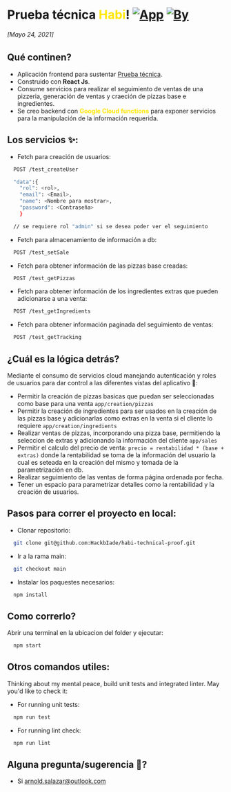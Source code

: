 # Prueba técnica <span style="color: #FFE600;">Habi</span>! [![App](https://img.shields.io/badge/~-Frontend-red)]() [![By](https://img.shields.io/badge/By-Arnold%20Salazar-%)](mailto:arnold.salazar@outlook.com)

###### [Mayo 24, 2021]

## Qué continen?

- Aplicación frontend para sustentar [Prueba técnica]().
- Construido con **React Js**.
- Consume servicios para realizar el seguimiento de ventas de una pizzeria, generación de ventas y craeción de pizzas base e ingredientes.
- Se creo backend con <span style="color: #FFE600;"><b>Google Cloud functions</b></span> para exponer servicios para la manipulación de la información requerida.

## Los servicios ✨:

- Fetch para creación de usuarios:

```bash
  POST /test_createUser

  "data":{
    "rol": <rol>,
    "email": <Email>,
    "name": <Nombre para mostrar>,
    "password": <Contraseña>
    }

  // se requiere rol "admin" si se desea poder ver el seguimiento
```

- Fetch para almacenamiento de información a db:

```bash
  POST /test_setSale
```

- Fetch para obtener información de las pizzas base creadas:

```bash
  POST /test_getPizzas
```

- Fetch para obtener información de los ingredientes extras que pueden adicionarse a una venta:

```bash
  POST /test_getIngredients
```

- Fetch para obtener información paginada del seguimiento de ventas:

```bash
  POST /test_getTracking
```

## ¿Cuál es la lógica detrás?

Mediante el consumo de servicios cloud manejando autenticación y roles de usuarios para dar control a las diferentes vistas del aplicativo 🧐:

- Permitir la creación de pizzas basicas que puedan ser seleccionadas como base para una venta `app/creation/pizzas`
- Permitir la creación de ingredientes para ser usados en la creación de las pizzas base y adicionarlas como extras en la venta si el cliente lo requiere `app/creation/ingredients`
- Realizar ventas de pizzas, incorporando una pizza base, permitiendo la seleccion de extras y adicionando la información del cliente `app/sales`
- Permitir el calculo del precio de venta: `precio = rentabilidad * (base + extras)` donde la rentabilidad se toma de la información del usuario la cual es seteada en la creación del mismo y tomada de la parametrización en db.
- Realizar seguimiento de las ventas de forma página ordenada por fecha.
- Tener un espacio para parametrizar detalles como la rentabilidad y la creación de usuarios.

## Pasos para correr el proyecto en local:

- Clonar repositorio:

```bash
  git clone git@github.com:HackbIade/habi-technical-proof.git
```

- Ir a la rama main:

```bash
  git checkout main
```

- Instalar los paquestes necesarios:

```bash
  npm install
```

## Como correrlo?

Abrir una terminal en la ubicacion del folder y ejecutar:

```bash
  npm start
```

## Otros comandos utiles:

Thinking about my mental peace, build unit tests and integrated linter. May you'd like to check it:

- For running unit tests:

```bash
  npm run test
```

- For running lint check:

```bash
  npm run lint
```

## Alguna pregunta/sugerencia 🤔?

- Si [arnold.salazar@outlook.com](arnold.salazar@outlook.com)
